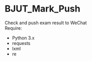 # BJUT_Mark_Push
Check and push exam result to WeChat  
Require:  
- Python 3.x  
- requests  
- lxml  
- re  

